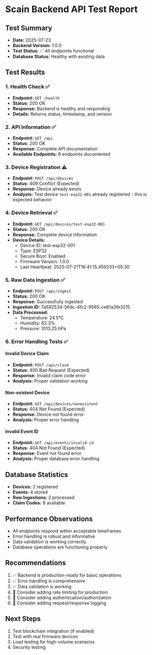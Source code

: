 # Scain Backend API Test Report

## Test Summary
- **Date:** 2025-07-23
- **Backend Version:** 1.0.0
- **Test Status:** ✅ All endpoints functional
- **Database Status:** Healthy with existing data

## Test Results

### 1. Health Check ✅
- **Endpoint:** `GET /health`
- **Status:** 200 OK
- **Response:** Backend is healthy and responding
- **Details:** Returns status, timestamp, and version

### 2. API Information ✅
- **Endpoint:** `GET /api`
- **Status:** 200 OK
- **Response:** Complete API documentation
- **Available Endpoints:** 8 endpoints documented

### 3. Device Registration ⚠️
- **Endpoint:** `POST /api/devices`
- **Status:** 409 Conflict (Expected)
- **Response:** Device already exists
- **Analysis:** Test device `test-esp32-001` already registered - this is expected behavior

### 4. Device Retrieval ✅
- **Endpoint:** `GET /api/devices/test-esp32-001`
- **Status:** 200 OK
- **Response:** Complete device information
- **Device Details:**
  - Device ID: test-esp32-001
  - Type: ESP32
  - Secure Boot: Enabled
  - Firmware Version: 1.0.0
  - Last Heartbeat: 2025-07-21T16:41:15.459233+05:30

### 5. Raw Data Ingestion ✅
- **Endpoint:** `POST /api/ingest`
- **Status:** 200 OK
- **Response:** Successfully ingested
- **Ingestion ID:** 7a582534-56dc-4fc2-9565-ce61a3fe3215
- **Data Processed:**
  - Temperature: 24.5°C
  - Humidity: 62.3%
  - Pressure: 1013.25 hPa

### 6. Error Handling Tests ✅

#### Invalid Device Claim
- **Endpoint:** `POST /api/claim`
- **Status:** 400 Bad Request (Expected)
- **Response:** Invalid claim code error
- **Analysis:** Proper validation working

#### Non-existent Device
- **Endpoint:** `GET /api/devices/nonexistent`
- **Status:** 404 Not Found (Expected)
- **Response:** Device not found error
- **Analysis:** Proper error handling

#### Invalid Event ID
- **Endpoint:** `GET /api/events/invalid-id`
- **Status:** 404 Not Found (Expected)
- **Response:** Event not found error
- **Analysis:** Proper database error handling

## Database Statistics
- **Devices:** 2 registered
- **Events:** 4 stored
- **Raw Ingestions:** 2 processed
- **Claim Codes:** 8 available

## Performance Observations
- All endpoints respond within acceptable timeframes
- Error handling is robust and informative
- Data validation is working correctly
- Database operations are functioning properly

## Recommendations
1. ✅ Backend is production-ready for basic operations
2. ✅ Error handling is comprehensive
3. ✅ Data validation is working
4. 🔄 Consider adding rate limiting for production
5. 🔄 Consider adding authentication/authorization
6. 🔄 Consider adding request/response logging

## Next Steps
1. Test blockchain integration (if enabled)
2. Test with real firmware devices
3. Load testing for high-volume scenarios
4. Security testing 